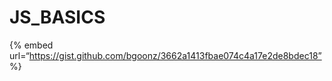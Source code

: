 JS\_BASICS
==========

{% embed url=“https://gist.github.com/bgoonz/3662a1413fbae074c4a17e2de8bdec18” %}
